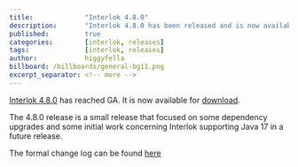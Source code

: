 ```yaml
---
title:             "Interlok 4.8.0"
description:       "Interlok 4.8.0 has been released and is now available for download."
published:         true
categories:        [interlok, releases]
tags:              [interlok, releases]
author:            higgyfella
billboard: /billboards/general-bg11.png
excerpt_separator: <!-- more -->
---
```


[Interlok 4.8.0](https://github.com/adaptris/interlok-release/releases/tag/4.8.0) has reached GA. It is now available for [download](https://github.com/adaptris/interlok-release/releases/tag/4.8.0).

<!-- more -->

The 4.8.0 release is a small release that focused on some dependency upgrades and some initial work concerning Interlok supporting Java 17 in a future release.

The formal change log can be found [here](https://interlok.adaptris.net/interlok-docs/#/pages/overview/changelog)
